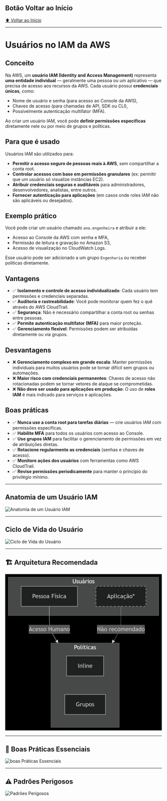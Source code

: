 ## Botão Voltar ao Início
[⬆️ Voltar ao Início](/README.md)

---

# Usuários no IAM da AWS

## Conceito

Na AWS, um **usuário IAM (Identity and Access Management)** representa **uma entidade individual** — geralmente uma pessoa ou um aplicativo — que precisa de acesso aos recursos da AWS. Cada usuário possui **credenciais únicas**, como:
- Nome de usuário e senha (para acesso ao Console da AWS),
- Chaves de acesso (para chamadas de API, SDK ou CLI),
- Possivelmente autenticação multifator (MFA).

Ao criar um usuário IAM, você pode **definir permissões específicas** diretamente nele ou por meio de grupos e políticas.

## Para que é usado

Usuários IAM são utilizados para:
- **Permitir o acesso seguro de pessoas reais à AWS**, sem compartilhar a conta root.
- **Controlar acessos com base em permissões granulares** (ex: permitir que um usuário só visualize instâncias EC2).
- **Atribuir credenciais seguras e auditáveis** para administradores, desenvolvedores, analistas, entre outros.
- **Fornecer autenticação para aplicações** (em casos onde roles IAM não são aplicáveis ou desejados).

## Exemplo prático

Você pode criar um usuário chamado `ana.engenheira` e atribuir a ele:
- Acesso ao Console da AWS com senha e MFA,
- Permissão de leitura e gravação no Amazon S3,
- Acesso de visualização no CloudWatch Logs.

Esse usuário pode ser adicionado a um grupo `Engenharia` ou receber políticas diretamente.

## Vantagens

- ✅ **Isolamento e controle de acesso individualizado**: Cada usuário tem permissões e credenciais separadas.
- ✅ **Auditoria e rastreabilidade**: Você pode monitorar quem fez o quê através do AWS CloudTrail.
- ✅ **Segurança**: Não é necessário compartilhar a conta root ou senhas entre pessoas.
- ✅ **Permite autenticação multifator (MFA)** para maior proteção.
- ✅ **Gerenciamento flexível**: Permissões podem ser atribuídas diretamente ou via grupos.

## Desvantagens

- ❌ **Gerenciamento complexo em grande escala**: Manter permissões individuais para muitos usuários pode se tornar difícil sem grupos ou automações.
- ❌ **Maior risco com credenciais permanentes**: Chaves de acesso não rotacionadas podem se tornar vetores de ataque se comprometidas.
- ❌ **Não deve ser usado para aplicações em produção**: O uso de **roles IAM** é mais indicado para serviços e aplicações.

## Boas práticas

- ✅ **Nunca use a conta root para tarefas diárias** — crie usuários IAM com permissões específicas.
- ✅ **Habilite MFA** para todos os usuários com acesso ao Console.
- ✅ **Use grupos IAM** para facilitar o gerenciamento de permissões em vez de atribuições diretas.
- ✅ **Rotacione regularmente as credenciais** (senhas e chaves de acesso).
- ✅ **Monitore ações dos usuários** com ferramentas como AWS CloudTrail.
- ✅ **Revise permissões periodicamente** para manter o princípio do privilégio mínimo.

---


##  Anatomia de um Usuário IAM
![ Anatomia de um Usuário IAM](/images/Anatomia%20de%20um%20Usuário%20IAM.png)

---

##  Ciclo de Vida do Usuário
![Ciclo de Vida do Usuário](/images/Ciclo%20de%20Vida%20do%20Usuário.png)

---

## 🏗️ Arquitetura Recomendada
![Arquitetura Recomendada](/images/Arquitetura%20Recomendada%20usuario.png)


---

## 📌 Boas Práticas Essenciais
![boas Práticas Essenciais](/images/oas%20Práticas%20Essenciais.png)

---

## ⚠️ Padrões Perigosos
![Padrões Perigosos](/images/Padrões%20Perigosos.png)

